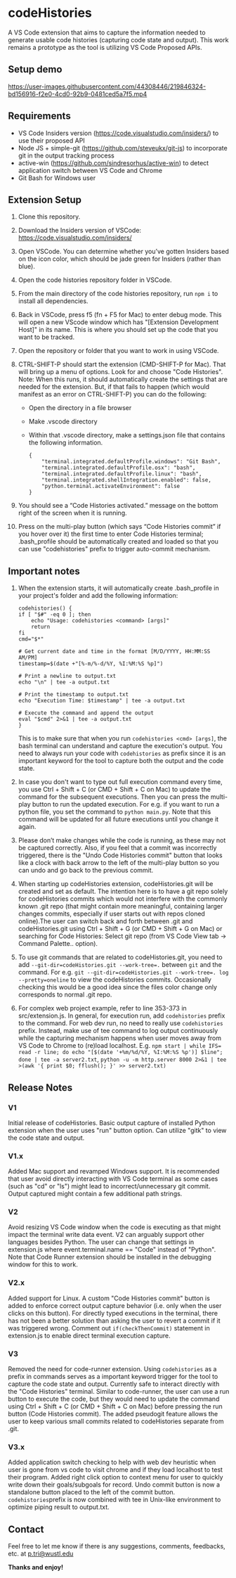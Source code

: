 # codeHistories

A VS Code extension that aims to capture the information needed to generate usable code histories (capturing code state and output). This work remains a prototype as the tool is utilizing VS Code Proposed APIs.

## Setup demo

https://user-images.githubusercontent.com/44308446/219846324-bd156916-f2e0-4cd0-92b9-0481ced5a7f5.mp4

## Requirements

* VS Code Insiders version (https://code.visualstudio.com/insiders/) to use their proposed API
* Node JS + simple-git (https://github.com/steveukx/git-js) to incorporate git in the output tracking process
* active-win (https://github.com/sindresorhus/active-win) to detect application switch between VS Code and Chrome
* Git Bash for Windows user

## Extension Setup

1.  Clone this repository.
2.  Download the Insiders version of VSCode: https://code.visualstudio.com/insiders/
3.  Open VSCode. You can determine whether you’ve gotten Insiders based on the icon color, which should be jade green for Insiders (rather than blue).
4.  Open the code histories repository folder in VSCode.
5.  From the main directory of the code histories repository, run ```npm i``` to install all dependencies.
6.  Back in VSCode, press f5 (fn + F5 for Mac) to enter debug mode. This will open a new VScode window which has "[Extension Development Host]" in its name. This is where you should set up the code that you want to be tracked.
7.  Open the repository or folder that you want to work in using VSCode.
8.  CTRL-SHIFT-P should start the extension (CMD-SHIFT-P for Mac). That will bring up a menu of options. Look for and choose "Code Histories". Note: When this runs, it should automatically create the settings that are needed for the extension. But, if that fails to happen (which would manifest as an error on CTRL-SHIFT-P) you can do the following:
    -   Open the directory in a file browser

    -   Make .vscode directory

    -   Within that .vscode directory, make a settings.json file that contains the following information.

        ```
        {
            "terminal.integrated.defaultProfile.windows": "Git Bash",
            "terminal.integrated.defaultProfile.osx": "bash",
            "terminal.integrated.defaultProfile.linux": "bash",
            "terminal.integrated.shellIntegration.enabled": false,
            "python.terminal.activateEnvironment": false
        }
        ```

9.  You should see a “Code Histories activated.” message on the bottom right of the screen when it is running.

10. Press on the multi-play button (which says “Code Histories commit” if you hover over it) the first time to enter Code Histories terminal; .bash_profile should be automatically created and loaded so that you can use "codehistories" prefix to trigger auto-commit mechanism. 

## Important notes

1. When the extension starts, it will automatically create .bash_profile in your project's folder and add the following information:
    
    ```
    codehistories() {
    if [ "$#" -eq 0 ]; then
        echo "Usage: codehistories <command> [args]"
        return
    fi
    cmd="$*"

    # Get current date and time in the format [M/D/YYYY, HH:MM:SS AM/PM]
    timestamp=$(date +"[%-m/%-d/%Y, %I:%M:%S %p]")

    # Print a newline to output.txt
    echo "\n" | tee -a output.txt
    
    # Print the timestamp to output.txt
    echo "Execution Time: $timestamp" | tee -a output.txt

    # Execute the command and append the output
    eval "$cmd" 2>&1 | tee -a output.txt
    }
    ```
    This is to make sure that when you run ```codehistories <cmd> [args]```, the bash terminal can understand and capture the execution's output. You need to always run your code with ```codehistories``` as prefix since it is an important keyword for the tool to capture both the output and the code state.

2. In case you don't want to type out full execution command every time, you use Ctrl + Shift + C (or CMD + Shift + C on Mac) to update the command for the subsequent executions. Then you can press the multi-play button to run the updated execution. For e.g. if you want to run a python file, you set the command to ```python main.py```. Note that this command will be updated for all future executions until you change it again.

3. Please don’t make changes while the code is running, as these may not be captured correctly. Also, if you feel that a commit was incorrectly triggered, there is the "Undo Code Histories commit" button that looks like a clock with back arrow to the left of the multi-play button so you can undo and go back to the previous commit.

4. When starting up codeHistories extension, codeHistories.git will be created and set as default. The intention here is to have a git repo solely for codeHistories commits which would not interfere with the commonly known .git repo (that might contain more meaningful, containing larger changes commits, especially if user starts out with repos cloned online).The user can switch back and forth between .git and codeHistories.git using Ctrl + Shift + G (or CMD + Shift + G on Mac) or searching for Code Histories: Select git repo (from VS Code View tab -> Command Palette.. option).

5. To use git commands that are related to codeHistories.git, you need to add ```--git-dir=codeHistories.git --work-tree=.``` between ```git``` and the command. For e.g. ```git --git-dir=codeHistories.git --work-tree=. log --pretty=oneline``` to view the codeHistories commits. Occasionally checking this would be a good idea since the files color change only corresponds to normal .git repo.

6. For complex web project example, refer to line 353-373 in src/extension.js. In general, for execution run, add ```codehistories``` prefix to the command. For web dev run, no need to really use ```codehistories``` prefix. Instead, make use of tee command to log output continuously while the capturing mechanism happens when user moves away from VS Code to Chrome to (re)load localhost. E.g. ```npm start | while IFS= read -r line; do echo "[$(date '+%m/%d/%Y, %I:%M:%S %p')] $line"; done | tee -a server2.txt```, ```python -u -m http.server 8000 2>&1 | tee >(awk '{ print $0; fflush(); }' >> server2.txt)```

## Release Notes

### V1

Initial release of codeHistories. Basic output capture of installed Python extension when the user uses "run" button option. Can utilize "gitk" to view the code state and output.

### V1.x

Added Mac support and revamped Windows support. It is recommended that user avoid directly interacting with VS Code terminal as some cases (such as "cd" or "ls") might lead to incorrect/unnecessary git commit. Output captured might contain a few additional path strings.

### V2

Avoid resizing VS Code window when the code is executing as that might impact the terminal write data event. V2 can arguably support other languages besides Python. The user can change that settings in extension.js where event.terminal.name == "Code" instead of "Python". Note that Code Runner extension should be installed in the debugging window for this to work.

### V2.x

Added support for Linux. A custom "Code Histories commit" button is added to enforce correct output capture behavior (i.e. only when the user clicks on this button). For directly typed executions in the terminal, there has not been a better solution than asking the user to revert a commit if it was triggered wrong. Comment out ```if(checkThenCommit)``` statement in extension.js to enable direct terminal execution capture.

### V3

Removed the need for code-runner extension. Using ```codehistories``` as a prefix in commands serves as a important keyword trigger for the tool to capture the code state and output. Currently safe to interact directly with the "Code Histories" terminal. Similar to code-runner, the user can use a run button to execute the code, but they would need to update the command using Ctrl + Shift + C (or CMD + Shift + C on Mac) before pressing the run button (Code Histories commit). The added pseudogit feature allows the user to keep various small commits related to codeHistories separate from .git.

### V3.x

Added application switch checking to help with web dev heuristic when user is gone from vs code to visit chrome and if they load localhost to test their program. Added right click option to context menu for user to quickly write down their goals/subgoals for record. Undo commit button is now a standalone button placed to the left of the commit button. ```codehistories```prefix is now combined with tee in Unix-like environment to optimize piping result to output.txt.

## Contact

Feel free to let me know if there is any suggestions, comments, feedbacks, etc. at p.tri@wustl.edu

**Thanks and enjoy!**
